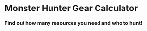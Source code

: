 <h1>Monster Hunter Gear Calculator</h1>
<h3>Find out how many resources you need and who to hunt!</h3>


